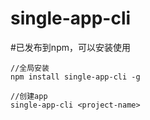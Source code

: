 # single-app-cli
#已发布到npm，可以安装使用
```
//全局安装
npm install single-app-cli -g

//创建app
single-app-cli <project-name>
```
